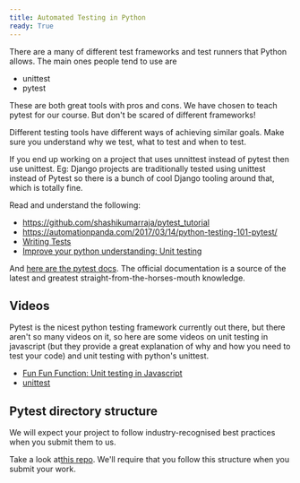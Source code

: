 ```yaml
---
title: Automated Testing in Python
ready: True
---
```


There are a many of different test frameworks and test runners that Python allows. The main ones people tend to use are

- unittest
- pytest

These are both great tools with pros and cons. We have chosen to teach pytest for our course. But don't be scared of different frameworks!

Different testing tools have different ways of achieving similar goals. Make sure you understand why we test, what to test and when to test.

If you end up working on a project that uses unnittest instead of pytest then use unittest. Eg: Django projects are traditionally tested using unittest instead of Pytest so there is a bunch of cool Django tooling around that, which is totally fine.

Read and understand the following:

- https://github.com/shashikumarraja/pytest_tutorial
- https://automationpanda.com/2017/03/14/python-testing-101-pytest/
- [Writing Tests](https://docs.python-guide.org/writing/tests/)
- [Improve your python understanding: Unit testing](https://jeffknupp.com/blog/2013/12/09/improve-your-python-understanding-unit-testing/)

And [here are the pytest docs](https://docs.pytest.org/en/latest/). The official documentation is a source of the latest and greatest straight-from-the-horses-mouth knowledge.

## Videos

Pytest is the nicest python testing framework currently out there, but there aren't so many
videos on it, so here are some videos on unit testing in javascript (but they provide a great explanation of
why and how you need to test your code) and unit testing with python's unittest.

- [Fun Fun Function: Unit testing in Javascript](https://youtu.be/Eu35xM76kKY)
- [unittest](https://www.youtube.com/watch?v=6tNS--WetLI)

## Pytest directory structure

We will expect your project to follow industry-recognised best practices when you submit them to us.

Take a look at[this repo](https://github.com/Umuzi-org/python-pytest-reference-dir-structure). We'll require that you follow this structure when you submit your work.
